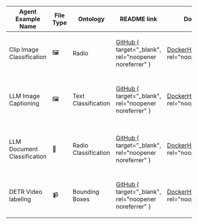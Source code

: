 | Agent Example Name          | File Type | Ontology | README link                                                                                                                                            | Dockerhub Link                                                           | Docker start command                                                                                                                   |
|-----------------------------|-----------|-----------------------|--------------------------------------------------------------------------------------------------------------------------------------------------------|--------------------------------------------------------------------------|----------------------------------------------------------------------------------------------------------------------------------------|
| Clip Image Classification   | 🖼️         | Radio                 | [ GitHub ]( https://github.com/encord-team/encord-agents/tree/main/docker/clip-image-classification ){ target="_blank", rel="noopener noreferrer" }    | [DockerHub](https://hub.docker.com/r/encord/encord-agent-clip-image-classification){target="_blank", rel="noopener noreferrer"}   | `docker run -e ENCORD_SSH_KEY encord/encord-agent-clip-image-classification:latest --project-hash=your-project-hash`                     |
| LLM Image Captioning        | 🖼️         | Text Classification   | [ GitHub ]( https://github.com/encord-team/encord-agents/tree/main/docker/llm-image-captioning ) { target="_blank", rel="noopener noreferrer" }        | [DockerHub](https://hub.docker.com/r/encord/encord-agent-llm-image-captioning){target="_blank", rel="noopener noreferrer"}        | `docker run -e ENCORD_SSH_KEY -e OPENAI_API_KEY encord/encord-agent-llm-image-captioning:latest --project-hash=your-project-hash`        |
| LLM Document Classification | 📄         | Radio Classification  | [ GitHub ]( https://github.com/encord-team/encord-agents/tree/main/docker/llm-document-classification ) { target="_blank", rel="noopener noreferrer" } | [DockerHub](https://hub.docker.com/r/encord/encord-agent-llm-document-classification){target="_blank", rel="noopener noreferrer"} | `docker run -e ENCORD_SSH_KEY -e OPENAI_API_KEY encord/encord-agent-llm-document-classification:latest --project-hash=your-project-hash`                        |
| DETR Video labeling      | 📹         | Bounding Boxes        | [ GitHub ]( https://github.com/encord-team/encord-agents/tree/main/docker/detr-video-labeling ) { target="_blank", rel="noopener noreferrer" }         | [DockerHub](https://hub.docker.com/r/encord/encord-agent-detr-video-labeling){target="_blank", rel="noopener noreferrer"} | `docker run -e ENCORD_SSH_KEY encord/encord-agent-detr-video-labeling:latest --project-hash=your-project-hash` |